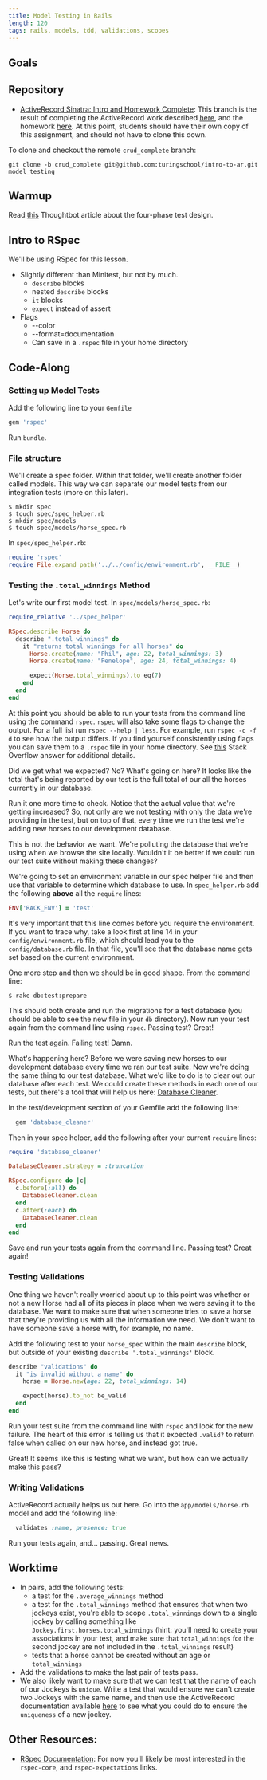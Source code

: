 ```yaml
---
title: Model Testing in Rails
length: 120
tags: rails, models, tdd, validations, scopes
---
```


## Goals

## Repository

* [ActiveRecord Sinatra: Intro and Homework Complete](https://github.com/turingschool/intro-to-ar/tree/crud_complete): This branch is the result of completing the ActiveRecord work described [here](https://github.com/turingschool/intro-to-ar), and the homework [here](http://backend.turing.io/module2/homework/activerecord_and_database_practice). At this point, students should have their own copy of this assignment, and should not have to clone this down.

To clone and checkout the remote `crud_complete` branch:

`git clone -b crud_complete git@github.com:turingschool/intro-to-ar.git model_testing`

## Warmup

Read [this](https://robots.thoughtbot.com/four-phase-test) Thoughtbot article about the four-phase test design.

## Intro to RSpec

We'll be using RSpec for this lesson.

* Slightly different than Minitest, but not by much.
    * `describe` blocks
    * nested `describe` blocks
    * `it` blocks
    * `expect` instead of assert
* Flags
    * --color
    * --format=documentation
    * Can save in a `.rspec` file in your home directory

## Code-Along

### Setting up Model Tests

Add the following line to your `Gemfile`

```ruby
gem 'rspec'
```

Run `bundle`.

### File structure

We'll create a spec folder. Within that folder, we'll create another folder called models. This way we can separate our model tests from our integration tests (more on this later).

```
$ mkdir spec
$ touch spec/spec_helper.rb
$ mkdir spec/models
$ touch spec/models/horse_spec.rb
```

In `spec/spec_helper.rb`:

```ruby
require 'rspec'
require File.expand_path('../../config/environment.rb', __FILE__)
```

### Testing the `.total_winnings` Method

Let's write our first model test. In `spec/models/horse_spec.rb`:

```ruby
require_relative '../spec_helper'

RSpec.describe Horse do
  describe ".total_winnings" do
    it "returns total winnings for all horses" do
      Horse.create(name: "Phil", age: 22, total_winnings: 3)
      Horse.create(name: "Penelope", age: 24, total_winnings: 4)

      expect(Horse.total_winnings).to eq(7)
    end
  end
end
```

At this point you should be able to run your tests from the command line using the command `rspec`. `rspec` will also take some flags to change the output. For a full list run `rspec --help | less`. For example, run `rspec -c -f d` to see how the output differs. If you find yourself consistently using flags you can save them to a `.rspec` file in your home directory. See [this](http://stackoverflow.com/questions/1819614/how-do-i-globally-configure-rspec-to-keep-the-color-and-format-specdoc-o) Stack Overflow answer for additional details.

Did we get what we expected? No? What's going on here? It looks like the total that's being reported by our test is the full total of our all the horses currently in our database.

Run it one more time to check. Notice that the actual value that we're getting increased? So, not only are we not testing with only the data we're providing in the test, but on top of that, every time we run the test we're adding new horses to our development database.

This is not the behavior we want. We're polluting the database that we're using when we browse the site locally. Wouldn't it be better if we could run our test suite without making these changes?

We're going to set an environment variable in our spec helper file and then use that variable to determine which database to use. In `spec_helper.rb` add the following **above** all the `require` lines:

```ruby
ENV['RACK_ENV'] = 'test'
```

It's very important that this line comes before you require the environment. If you want to trace why, take a look first at line 14 in your `config/environment.rb` file, which should lead you to the `config/database.rb` file. In that file, you'll see that the database name gets set based on the current environment.

One more step and then we should be in good shape. From the command line:

```
$ rake db:test:prepare
```

This should both create and run the migrations for a test database (you should be able to see the new file in your `db` directory). Now run your test again from the command line using `rspec`. Passing test? Great!

Run the test again. Failing test! Damn.

What's happening here? Before we were saving new horses to our development database every time we ran our test suite. Now we're doing the same thing to our test database. What we'd like to do is to clear out our database after each test. We could create these methods in each one of our tests, but there's a tool that will help us here: [Database Cleaner](https://github.com/DatabaseCleaner/database_cleaner).

In the test/development section of your Gemfile add the following line:

```ruby
  gem 'database_cleaner'
```

Then in your spec helper, add the following after your current `require` lines:

```ruby
require 'database_cleaner'

DatabaseCleaner.strategy = :truncation

RSpec.configure do |c|
  c.before(:all) do
    DatabaseCleaner.clean
  end
  c.after(:each) do
    DatabaseCleaner.clean
  end
end
```

Save and run your tests again from the command line. Passing test? Great again!

### Testing Validations

One thing we haven't really worried about up to this point was whether or not a new Horse had all of its pieces in place when we were saving it to the database. We want to make sure that when someone tries to save a horse that they're providing us with all the information we need. We don't want to have someone save a horse with, for example, no name.

Add the following test to your `horse_spec` within the main `describe` block, but outside of your existing `describe '.total_winnings'` block.

```ruby
describe "validations" do
  it "is invalid without a name" do
    horse = Horse.new(age: 22, total_winnings: 14)

    expect(horse).to_not be_valid
  end
end
```

Run your test suite from the command line with `rspec` and look for the new failure. The heart of this error is telling us that it expected `.valid?` to return false when called on our new horse, and instead got true.

Great! It seems like this is testing what we want, but how can we actually make this pass?

### Writing Validations

ActiveRecord actually helps us out here. Go into the `app/models/horse.rb` model and add the following line:

```ruby
  validates :name, presence: true
```

Run your tests again, and... passing. Great news.

## Worktime

* In pairs, add the following tests:
    * a test for the `.average_winnings` method
    * a test for the `.total_winnings` method that ensures that when two jockeys exist, you're able to scope `.total_winnings` down to a single jockey by calling something like `Jockey.first.horses.total_winnings` (hint: you'll need to create your associations in your test, and make sure that `total_winnings` for the second jockey are not included in the `.total_winnings` result)
    * tests that a horse cannot be created without an age or `total_winnings`
* Add the validations to make the last pair of tests pass.
* We also likely want to make sure that we can test that the name of each of our Jockeys is `unique`. Write a test that would ensure we can't create two Jockeys with the same name, and then use the ActiveRecord documentation available [here](http://guides.rubyonrails.org/active_record_validations.html#uniqueness) to see what you could do to ensure the `uniqueness` of a new jockey.

## Other Resources:

* [RSpec Documentation](http://rspec.info/documentation/): For now you'll likely be most interested in the `rspec-core`, and `rspec-expectations` links.
